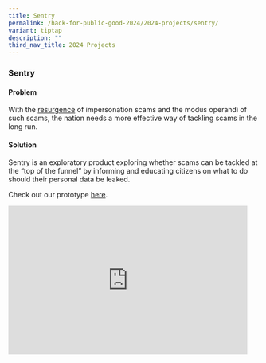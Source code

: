 ```yaml
---
title: Sentry
permalink: /hack-for-public-good-2024/2024-projects/sentry/
variant: tiptap
description: ""
third_nav_title: 2024 Projects
---
```

<h3>Sentry</h3>
<h4>Problem</h4>
<p>With the <a href="https://www.police.gov.sg/media-room/news/20230415_police_advisory_on_resurgence_of_government_official_impersonation_scam" rel="noopener noreferrer nofollow" target="_blank">resurgence</a> of
impersonation scams and the modus operandi of such scams, the nation needs
a more effective way of tackling scams in the long run.</p>
<h4>Solution</h4>
<p>Sentry is an exploratory product exploring whether scams can be tackled
at the “top of the funnel” by informing and educating citizens on what
to do should their personal data be leaked.</p>
<p>Check out our prototype <a href="https://sentry.hack.gov.sg" rel="noopener noreferrer nofollow" target="_blank">here</a>.</p>
<div class="iframe-wrapper">
<iframe height="299" width="480" allowfullscreen="true" frameborder="0" src="https://docs.google.com/presentation/d/e/2PACX-1vQFtQeVcB7Fo1AsYkb2zRL8VR3YTJfHKRqLtPYozsoTZ1J3XHIKgHzfRq73bX8IEL0fN5qeSU3RbfGx/embed?start=false&amp;loop=false&amp;delayms=3000"></iframe>
</div>
<p></p>
